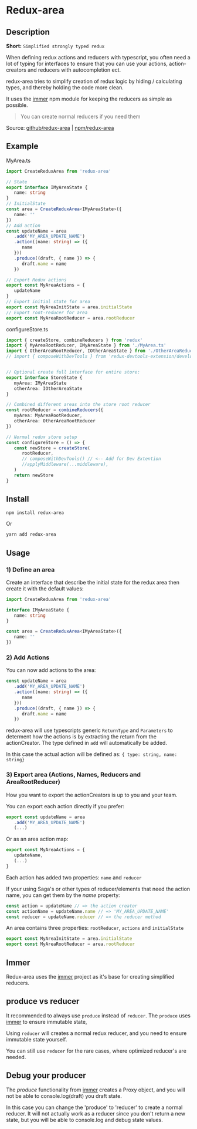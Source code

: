 # Redux-area

## Description

**Short:** `Simplified strongly typed redux`

When defining redux actions and reducers with typescript,
you often need a lot of typing for interfaces to ensure that you can use your actions,
action-creators and reducers with autocompletion ect.

redux-area tries to simplify creation of redux logic by hiding / calculating types,
and thereby holding the code more clean.

It uses the [immer](https://github.com/immerjs/immer) npm module for keeping the reducers as simple as possible.

> You can create normal reducers if you need them

Source: [github/redux-area](https://github.com/alfnielsen/redux-area) | [npm/redux-area](https://www.npmjs.com/package/redux-area)

## Example

MyArea.ts

```ts
import CreateReduxArea from 'redux-area'

// State
export interface IMyAreaState {
   name: string
}
// InitialState
const area = CreateReduxArea<IMyAreaState>({
   name: ''
})
// Add action
const updateName = area
   .add('MY_AREA_UPDATE_NAME')
   .action((name: string) => ({
      name
   }))
   .produce((draft, { name }) => {
      draft.name = name
   })

// Export Redux actions
export const MyAreaActions = {
   updateName
}
// Export initial state for area
export const MyAreaInitState = area.initialState
// Export root-reducer for area
export const MyAreaRootReducer = area.rootReducer
```

configureStore.ts

```ts
import { createStore, combineReducers } from 'redux'
import { MyAreaRootReducer, IMyAreaState } from './MyArea.ts'
import { OtherAreaRootReducer, IOtherAreaState } from './OtherAreaReducer.ts'
// import { composeWithDevTools } from 'redux-devtools-extension/developmentOnly' // <-- Add for Dev Extention


// Optional create full interface for entire store:
export interface StoreState {
   myArea: IMyAreaState
   otherArea: IOtherAreaState
}

// Combined different areas into the store root reducer
const rootReducer = combineReducers({
   myArea: MyAreaRootReducer,
   otherArea: OtherAreaRootReducer
})

// Normal redux store setup
const configureStore = () => {
   const newStore = createStore(
      rootReducer,
      // composeWithDevTools() // <-- Add for Dev Extention
      //applyMiddleware(...middleware),
   )
   return newStore
}
```

## Install

```sh
npm install redux-area
```

Or

```sh
yarn add redux-area
```

## Usage

### 1) Define an area

Create an interface that describe the initial state for the redux area
then create it with the default values:

```ts
import CreateReduxArea from 'redux-area'

interface IMyAreaState {
   name: string
}

const area = CreateReduxArea<IMyAreaState>({
   name: ''
})
```

### 2) Add Actions

You can now add actions to the area:

```ts
const updateName = area
   .add('MY_AREA_UPDATE_NAME')
   .action((name: string) => ({
      name
   }))
   .produce((draft, { name }) => {
      draft.name = name
   })
```

redux-area will use typescripts generic `ReturnType` and `Parameters` to
determent how the actions is by extracting the return from the actionCreator.
The type defined in `add` will automatically be added.

In this case the actual action will be defined as: `{ type: string, name: string}`

### 3) Export area (Actions, Names, Reducers and AreaRootReducer)

How you want to export the actionCreators is up to you and your team.

You can export each action directly if you prefer:

```ts
export const updateName = area
   .add('MY_AREA_UPDATE_NAME')
   (...)
```

Or as an area action map:

```ts
export const MyAreaActions = {
   updateName,
   (...)
}
```

Each action has added two properties: `name` and `reducer`

If your using Saga's or other types of reducer/elements that need the action name,
you can get them by the _name_ property:

```ts
const action = updateName // => the action creator
const actionName = updateName.name // => 'MY_AREA_UPDATE_NAME'
const reducer = updateName.reducer // => the reducer method
```

An area contains three properties: `rootReducer`, `actions` and `initialState`

```ts
export const MyAreaInitState = area.initialState
export const MyAreaRootReducer = area.rootReducer
```

## Immer

Redux-area uses the [immer](https://github.com/immerjs/immer) project as it's base for creating simplified reducers.

## produce vs reducer

It recommended to always use `produce` instead of `reducer`.
The `produce` uses [immer](https://github.com/immerjs/immer) to ensure immutable state,

Using `reducer` will creates a normal redux reducer,
and you need to ensure immutable state yourself.

You can still use `reducer` for the rare cases, where optimized reducer's are needed.

## Debug your producer

The _produce_ functionality from [immer](https://github.com/immerjs/immer) creates a Proxy object,
and you will not be able to console.log(draft) you draft state.

In this case you can change the 'produce' to 'reducer' to create a normal reducer.
It will not actually work as a reducer since you don't return a new state,
but you will be able to console.log and debug state values.
